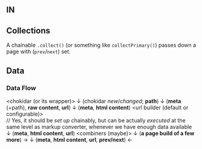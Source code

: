## IN

## Collections

A chainable `.collect()` (or something like `collectPrimary()`) passes down a page with (`prev`/`next`) set.

## Data

### Data Flow

<chokidar (or its wrapper)>
    ↓           (chokidar _new_/_changed_; **path**)
<file reader>
    ↓           (**meta** (+path), **raw content**, **url**)
<markup converter>
    ↓           (**meta**, **html content**)
<url builder (default or configurable)>                 
        // Yes, it should be _set up_ chainably, but can be actually _executed_ at the same level as markup converter, whenever we have enough data available
    ↓           (**meta**, **html content**, **url**)
<combiners (maybe)>
    ↓           (**a page build of a few more**)
<collector> →   <collection>
    ↓           (**meta**, **html content**, **url**, **prev/next**)
<renderer>  ←   <template compiler>
    ↓           (**a built page**, **meta**, **url**)
<file writer>

### Data chains

Every...basically every file sent down the chains can be...
    - .put()
    - .patch()’ed
    - .delete()’d

Although... how we do delete? Do we index by source paths? Seems like it, but what if we don’t use `.src()`? Maybe that means that src() should kindly state the primary index.
